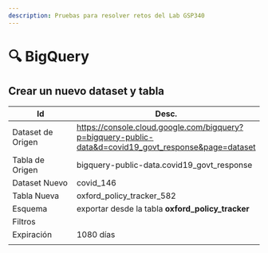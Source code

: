 ```yaml
---
description: Pruebas para resolver retos del Lab GSP340
---
```


# 🔍 BigQuery

## Crear un nuevo dataset y tabla&#x20;

<table><thead><tr><th width="271">Id</th><th>Desc.</th></tr></thead><tbody><tr><td>Dataset de Origen</td><td><a href="https://console.cloud.google.com/bigquery?p=bigquery-public-data&#x26;d=covid19_govt_response&#x26;page=dataset">https://console.cloud.google.com/bigquery?p=bigquery-public-data&#x26;d=covid19_govt_response&#x26;page=dataset</a></td></tr><tr><td>Tabla de Origen</td><td>bigquery-public-data.covid19_govt_response</td></tr><tr><td>Dataset Nuevo</td><td>covid_146</td></tr><tr><td>Tabla Nueva</td><td>oxford_policy_tracker_582</td></tr><tr><td>Esquema</td><td>exportar desde la tabla <strong>oxford_policy_tracker</strong></td></tr><tr><td>Filtros</td><td></td></tr><tr><td>Expiración</td><td>1080 días</td></tr><tr><td></td><td></td></tr></tbody></table>
